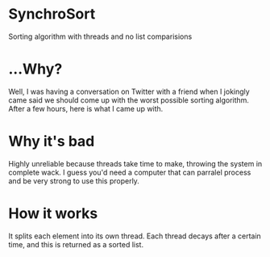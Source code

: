 # SynchroSort
Sorting algorithm with threads and no list comparisions

# ...Why?
Well, I was having a conversation on Twitter with a friend when I jokingly came said we should come up with the worst possible sorting algorithm. After a few hours, here is what I came up with.

# Why it's bad
Highly unreliable because threads take time to make, throwing the system in complete wack. 
I guess you'd need a computer that can parralel process and be very strong to use this properly.

# How it works
It splits each element into its own thread. 
Each thread decays after a certain time, and this is returned as a sorted list.
